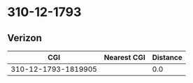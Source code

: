 # 310-12-1793
## Verizon


| CGI | Nearest CGI | Distance |
|-----|-------------|----------|
| 310-12-1793-1819905 |  | 0.0 |
